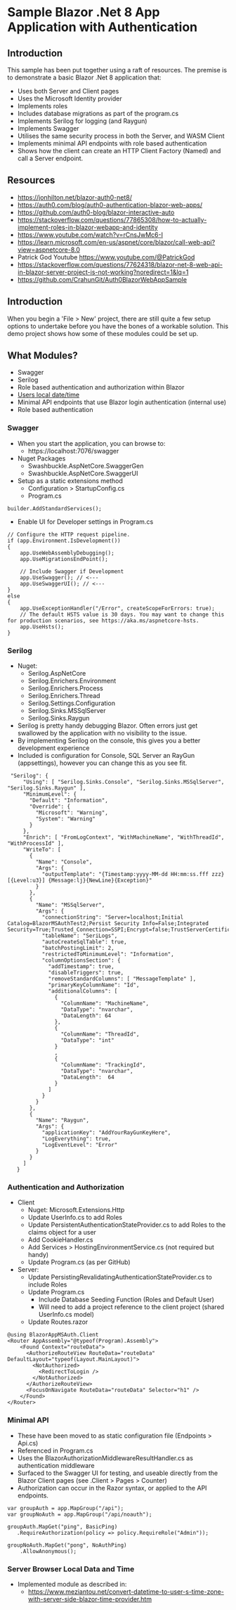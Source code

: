 # Sample Blazor .Net 8 App Application with Authentication

## Introduction
This sample has been put together using a raft of resources.  The premise is to demonstrate a basic Blazor .Net 8 application that:
- Uses both Server and Client pages
- Uses the Microsoft Identity provider
- Implements roles
- Includes database migrations as part of the program.cs
- Implements Serilog for logging (and Raygun)
- Implements Swagger
- Utilises the same security process in both the Server, and WASM Client
- Implements minimal API endpoints with role based authentication
- Shows how the client can create an HTTP Client Factory (Named) and call a Server endpoint.

## Resources
- https://jonhilton.net/blazor-auth0-net8/
- https://auth0.com/blog/auth0-authentication-blazor-web-apps/
- https://github.com/auth0-blog/blazor-interactive-auto
- https://stackoverflow.com/questions/77865308/how-to-actually-implement-roles-in-blazor-webapp-and-identity
- https://www.youtube.com/watch?v=rCnsJwMc6-I
- https://learn.microsoft.com/en-us/aspnet/core/blazor/call-web-api?view=aspnetcore-8.0
- Patrick God Youtube https://www.youtube.com/@PatrickGod
- https://stackoverflow.com/questions/77624318/blazor-net-8-web-api-in-blazor-server-project-is-not-working?noredirect=1&lq=1
- https://github.com/CrahunGit/Auth0BlazorWebAppSample


## Introduction
When you begin a 'File > New' project, there are still quite a few setup options to undertake before you have the bones of a workable solution.  This demo project shows how some of these modules could be set up.

## What Modules?
- Swagger
- Serilog
- Role based authentication and authorization within Blazor
- [Users local date/time](https://www.meziantou.net/convert-datetime-to-user-s-time-zone-with-server-side-blazor-time-provider.htm)
- Minimal API endpoints that use Blazor login authentication (internal use)
- Role based authentication

### Swagger
- When you start the application, you can browse to:
	- https://localhost:7076/swagger
- Nuget Packages
	- Swashbuckle.AspNetCore.SwaggerGen
	- Swashbuckle.AspNetCore.SwaggerUI
- Setup as a static extensions method
	- Configuration > StartupConfig.cs
	- Program.cs 
```
builder.AddStandardServices();
```
- Enable UI for Developer settings in Program.cs
```
// Configure the HTTP request pipeline.
if (app.Environment.IsDevelopment())
{
    app.UseWebAssemblyDebugging();
    app.UseMigrationsEndPoint();

    // Include Swagger if Development
    app.UseSwagger(); // <---
    app.UseSwaggerUI(); // <---
}
else
{
    app.UseExceptionHandler("/Error", createScopeForErrors: true);
    // The default HSTS value is 30 days. You may want to change this for production scenarios, see https://aka.ms/aspnetcore-hsts.
    app.UseHsts();
}
```

### Serilog
- Nuget:
	- Serilog.AspNetCore
	- Serilog.Enrichers.Environment
	- Serilog.Enrichers.Process
	- Serilog.Enrichers.Thread
	- Serilog.Settings.Configuration
	- Serilog.Sinks.MSSqlServer
	- Serilog.Sinks.Raygun
- Serilog is pretty handy debugging Blazor.  Often errors just get swallowed by the application with no visibility to the issue.  
- By implementing Serilog on the console, this gives you a better development experience
- Included is configuration for Console, SQL Server an RayGun (appsettings), however you can change this as you see fit.

```
 "Serilog": {
     "Using": [ "Serilog.Sinks.Console", "Serilog.Sinks.MSSqlServer", "Serilog.Sinks.Raygun" ],
     "MinimumLevel": {
       "Default": "Information",
       "Override": {
         "Microsoft": "Warning",
         "System": "Warning"
       }
     },
     "Enrich": [ "FromLogContext", "WithMachineName", "WithThreadId", "WithProcessId" ],
     "WriteTo": [
       {
         "Name": "Console",
         "Args": {
           "outputTemplate": "{Timestamp:yyyy-MM-dd HH:mm:ss.fff zzz} [{Level:u3}] {Message:lj}{NewLine}{Exception}"
         }
       },
       {
         "Name": "MSSqlServer",
         "Args": {
           "connectionString": "Server=localhost;Initial Catalog=BlazorMSAuthTest2;Persist Security Info=False;Integrated Security=True;Trusted_Connection=SSPI;Encrypt=false;TrustServerCertificate=true",
           "tableName": "SeriLogs",
           "autoCreateSqlTable": true,
           "batchPostingLimit": 2,
           "restrictedToMinimumLevel": "Information",
           "columnOptionsSection": {
             "addTimestamp": true,
             "disableTriggers": true,
             "removeStandardColumns": [ "MessageTemplate" ],
             "primaryKeyColumnName": "Id",
             "additionalColumns": [
               {
                 "ColumnName": "MachineName",
                 "DataType": "nvarchar",
                 "DataLength": 64
               },
               {
                 "ColumnName": "ThreadId",
                 "DataType": "int"
               }
               ,
               {
                 "ColumnName": "TrackingId",
                 "DataType": "nvarchar",
                 "DataLength":  64
               }
             ]
           }
         }
       },
       {
         "Name": "Raygun",
         "Args": {
           "applicationKey": "AddYourRayGunKeyHere",
           "LogEverything": true,
           "LogEventLevel": "Error"
         }
       }
     ]
   }
```

### Authentication and Authorization
- Client
	- Nuget:  Microsoft.Extensions.Http
	- Update UserInfo.cs to add Roles
	- Update PersistentAuthenticationStateProvider.cs to add Roles to the claims object for a user
	- Add CookieHandler.cs
	- Add Services > HostingEnvironmentService.cs (not required but handy)
	- Update Program.cs (as per GitHub)
- Server:
	- Update PersistingRevalidatingAuthenticationStateProvider.cs to include Roles
	- Update Program.cs
		- Include Database Seeding Function (Roles and Default User)
		- Will need to add a project reference to the client project (shared UserInfo.cs model)
	- Update Routes.razor
```
@using BlazorAppMSAuth.Client
<Router AppAssembly="@typeof(Program).Assembly">
    <Found Context="routeData">
      <AuthorizeRouteView RouteData="routeData" DefaultLayout="typeof(Layout.MainLayout)">
        <NotAuthorized>
          <RedirectToLogin />
        </NotAuthorized>
      </AuthorizeRouteView>
      <FocusOnNavigate RouteData="routeData" Selector="h1" />
    </Found>
</Router>
```

### Minimal API
- These have been moved to as static configuration file (Endpoints > Api.cs)
- Referenced in Program.cs
- Uses the BlazorAuthorizationMiddlewareResultHandler.cs as authentication middleware
- Surfaced to the Swagger UI for testing, and useable directly from the Blazor Client pages (see .Client > Pages > Counter)
- Authorization can occur in the Razor syntax, or applied to the API endpoints.
```
var groupAuth = app.MapGroup("/api");
var groupNoAuth = app.MapGroup("/api/noauth");

groupAuth.MapGet("ping", BasicPing)
   .RequireAuthorization(policy => policy.RequireRole("Admin"));

groupNoAuth.MapGet("pong", NoAuthPing)
    .AllowAnonymous();
```


### Server Browser Local Data and Time
- Implemented module as described in:
	- https://www.meziantou.net/convert-datetime-to-user-s-time-zone-with-server-side-blazor-time-provider.htm


